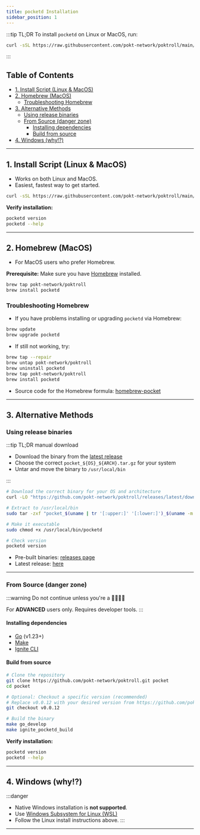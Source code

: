```yaml
---
title: pocketd Installation
sidebar_position: 1
---
```


:::tip TL;DR
To install `pocketd` on Linux or MacOS, run:

```bash
curl -sSL https://raw.githubusercontent.com/pokt-network/poktroll/main/scripts/install.sh | bash
```

:::

## Table of Contents <!-- omit in toc -->

- [1. Install Script (Linux \& MacOS)](#1-install-script-linux--macos)
- [2. Homebrew (MacOS)](#2-homebrew-macos)
  - [Troubleshooting Homebrew](#troubleshooting-homebrew)
- [3. Alternative Methods](#3-alternative-methods)
  - [Using release binaries](#using-release-binaries)
  - [From Source (danger zone)](#from-source-danger-zone)
    - [Installing dependencies](#installing-dependencies)
    - [Build from source](#build-from-source)
- [4. Windows (why!?)](#4-windows-why)

---

## 1. Install Script (Linux & MacOS)

- Works on both Linux and MacOS.
- Easiest, fastest way to get started.

```bash
curl -sSL https://raw.githubusercontent.com/pokt-network/poktroll/main/scripts/install.sh | bash
```

**Verify installation:**

```bash
pocketd version
pocketd --help
```

---

## 2. Homebrew (MacOS)

- For MacOS users who prefer Homebrew.

**Prerequisite:**
Make sure you have [Homebrew](https://brew.sh/) installed.

```bash
brew tap pokt-network/poktroll
brew install pocketd
```

### Troubleshooting Homebrew

- If you have problems installing or upgrading `pocketd` via Homebrew:

```bash
brew update
brew upgrade pocketd
```

- If still not working, try:

```bash
brew tap --repair
brew untap pokt-network/poktroll
brew uninstall pocketd
brew tap pokt-network/poktroll
brew install pocketd
```

- Source code for the Homebrew formula: [homebrew-pocket](https://github.com/pokt-network/homebrew-pocket)

---

## 3. Alternative Methods

### Using release binaries

:::tip TL;DR manual download

- Download the binary from the [latest release](https://github.com/pokt-network/poktroll/releases/latest)
- Choose the correct `pocket_${OS}_${ARCH}.tar.gz` for your system
- Untar and move the binary to `/usr/local/bin`

:::

```bash
# Download the correct binary for your OS and architecture
curl -LO "https://github.com/pokt-network/poktroll/releases/latest/download/pocket_$(uname | tr '[:upper:]' '[:lower:]')_$(uname -m | sed 's/x86_64/amd64/;s/aarch64/arm64/').tar.gz"

# Extract to /usr/local/bin
sudo tar -zxf "pocket_$(uname | tr '[:upper:]' '[:lower:]')_$(uname -m | sed 's/x86_64/amd64/;s/aarch64/arm64/').tar.gz" -C /usr/local/bin

# Make it executable
sudo chmod +x /usr/local/bin/pocketd

# Check version
pocketd version
```

- Pre-built binaries: [releases page](https://github.com/pokt-network/poktroll/releases)
- Latest release: [here](https://github.com/pokt-network/poktroll/releases/latest)

---

### From Source (danger zone)

:::warning
Do not continue unless you're a 🚀👨‍💻💎

For **ADVANCED** users only. Requires developer tools.
:::

#### Installing dependencies

- [Go](https://go.dev/doc/install) (v1.23+)
- [Make](https://www.gnu.org/software/make/)
- [Ignite CLI](https://docs.ignite.com/welcome/install)

#### Build from source

```bash
# Clone the repository
git clone https://github.com/pokt-network/poktroll.git pocket
cd pocket

# Optional: Checkout a specific version (recommended)
# Replace v0.0.12 with your desired version from https://github.com/pokt-network/poktroll/releases
git checkout v0.0.12

# Build the binary
make go_develop
make ignite_pocketd_build
```

**Verify installation:**

```bash
pocketd version
pocketd --help
```

---

## 4. Windows (why!?)

:::danger

- Native Windows installation is **not supported**.
- Use [Windows Subsystem for Linux (WSL)](https://docs.microsoft.com/en-us/windows/wsl/install)
- Follow the Linux install instructions above.
  :::

---
